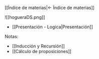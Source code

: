 [[Índice de materias|<- Índice de materias]]

![[hogueraDS.png]]

- [[Presentación - Logica|Presentación]]

Notas:
- [[Inducción y Recursión]]
- [[Cálculo de proposiciones]]